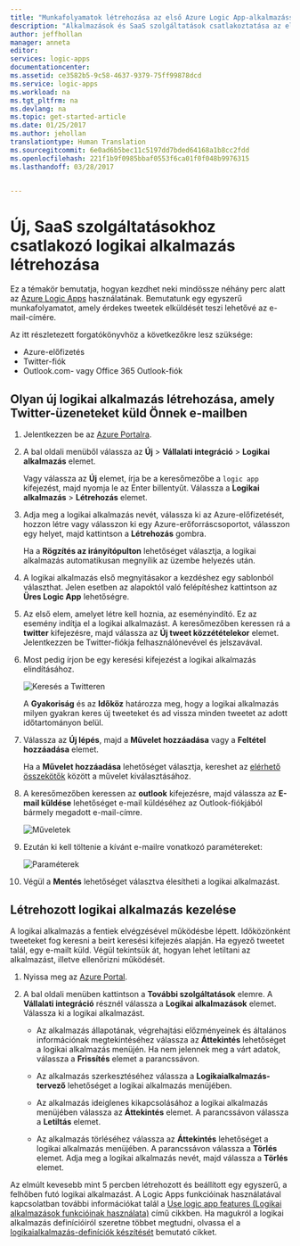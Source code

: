 ```yaml
---
title: "Munkafolyamatok létrehozása az első Azure Logic App-alkalmazással | Microsoft Docs"
description: "Alkalmazások és SaaS szolgáltatások csatlakoztatása az első Logic App-alkalmazással – első lépések"
author: jeffhollan
manager: anneta
editor: 
services: logic-apps
documentationcenter: 
ms.assetid: ce3582b5-9c58-4637-9379-75ff99878dcd
ms.service: logic-apps
ms.workload: na
ms.tgt_pltfrm: na
ms.devlang: na
ms.topic: get-started-article
ms.date: 01/25/2017
ms.author: jehollan
translationtype: Human Translation
ms.sourcegitcommit: 6e0ad6b5bec11c5197dd7bded64168a1b8cc2fdd
ms.openlocfilehash: 221f1b9f0985bbaf0553f6ca01f0f048b9976315
ms.lasthandoff: 03/28/2017


---
```

# <a name="create-a-new-logic-app-connecting-saas-services"></a>Új, SaaS szolgáltatásokhoz csatlakozó logikai alkalmazás létrehozása
Ez a témakör bemutatja, hogyan kezdhet neki mindössze néhány perc alatt az [Azure Logic Apps](logic-apps-what-are-logic-apps.md) használatának. Bemutatunk egy egyszerű munkafolyamatot, amely érdekes tweetek elküldését teszi lehetővé az e-mail-címére.

Az itt részletezett forgatókönyvhöz a következőkre lesz szüksége:

* Azure-előfizetés
* Twitter-fiók
* Outlook.com- vagy Office 365 Outlook-fiók

## <a name="create-a-new-logic-app-to-email-you-tweets"></a>Olyan új logikai alkalmazás létrehozása, amely Twitter-üzeneteket küld Önnek e-mailben

1. Jelentkezzen be az [Azure Portalra](https://portal.azure.com). 

2. A bal oldali menüből válassza az **Új** > **Vállalati integráció** > **Logikai alkalmazás** elemet.

    Vagy válassza az **Új** elemet, írja be a keresőmezőbe a `logic app` kifejezést, majd nyomja le az Enter billentyűt. Válassza a **Logikai alkalmazás** > **Létrehozás** elemet.

3. Adja meg a logikai alkalmazás nevét, válassza ki az Azure-előfizetését, hozzon létre vagy válasszon ki egy Azure-erőforráscsoportot, válasszon egy helyet, majd kattintson a **Létrehozás** gombra.

    Ha a **Rögzítés az irányítópulton** lehetőséget választja, a logikai alkalmazás automatikusan megnyílik az üzembe helyezés után.

4. A logikai alkalmazás első megnyitásakor a kezdéshez egy sablonból választhat.
Jelen esetben az alapoktól való felépítéshez kattintson az **Üres Logic App** lehetőségre. 

5. Az első elem, amelyet létre kell hoznia, az eseményindító. Ez az esemény indítja el a logikai alkalmazást. A keresőmezőben keressen rá a **twitter** kifejezésre, majd válassza az **Új tweet közzétételekor** elemet. Jelentkezzen be Twitter-fiókja felhasználónevével és jelszavával.

6. Most pedig írjon be egy keresési kifejezést a logikai alkalmazás elindításához.

   ![Keresés a Twitteren](media/logic-apps-create-a-logic-app/twittersearch.png)

    A **Gyakoriság** és az **Időköz** határozza meg, hogy a logikai alkalmazás milyen gyakran keres új tweeteket és ad vissza minden tweetet az adott időtartományon belül.

7. Válassza az **Új lépés**, majd a **Művelet hozzáadása** vagy a **Feltétel hozzáadása** elemet.

    Ha a **Művelet hozzáadása** lehetőséget választja, kereshet az [elérhető összekötők](../connectors/apis-list.md) között a művelet kiválasztásához. 

8. A keresőmezőben keressen az **outlook** kifejezésre, majd válassza az **E-mail küldése** lehetőséget e-mail küldéséhez az Outlook-fiókjából bármely megadott e-mail-címre.

   ![Műveletek](media/logic-apps-create-a-logic-app/actions.png)

9. Ezután ki kell töltenie a kívánt e-mailre vonatkozó paramétereket:

   ![Paraméterek](media/logic-apps-create-a-logic-app/parameters.png)

10. Végül a **Mentés** lehetőséget választva élesítheti a logikai alkalmazást.

## <a name="manage-your-logic-app-after-creation"></a>Létrehozott logikai alkalmazás kezelése

A logikai alkalmazás a fentiek elvégzésével működésbe lépett. Időközönként tweeteket fog keresni a beírt keresési kifejezés alapján. Ha egyező tweetet talál, egy e-mailt küld. Végül tekintsük át, hogyan lehet letiltani az alkalmazást, illetve ellenőrizni működését.

1. Nyissa meg az [Azure Portal](https://portal.azure.com).

2. A bal oldali menüben kattintson a **További szolgáltatások** elemre. A **Vállalati integráció** résznél válassza a **Logikai alkalmazások** elemet. Válassza ki a logikai alkalmazást.

    *    Az alkalmazás állapotának, végrehajtási előzményeinek és általános információnak megtekintéséhez válassza az **Áttekintés** lehetőséget a logikai alkalmazás menüjén. Ha nem jelennek meg a várt adatok, válassza a **Frissítés** elemet a parancssávon.

    *    Az alkalmazás szerkesztéséhez válassza a **Logikaialkalmazás-tervező** lehetőséget a logikai alkalmazás menüjében.

    *    Az alkalmazás ideiglenes kikapcsolásához a logikai alkalmazás menüjében válassza az **Áttekintés** elemet. A parancssávon válassza a **Letiltás** elemet.

    *    Az alkalmazás törléséhez válassza az **Áttekintés** lehetőséget a logikai alkalmazás menüjében. 
    A parancssávon válassza a **Törlés** elemet. Adja meg a logikai alkalmazás nevét, majd válassza a **Törlés** elemet.

Az elmúlt kevesebb mint 5 percben létrehozott és beállított egy egyszerű, a felhőben futó logikai alkalmazást. A Logic Apps funkcióinak használatával kapcsolatban további információkat talál a [Use logic app features (Logikai alkalmazások funkcióinak használata)] című cikkben. Ha magukról a logikai alkalmazás definícióiról szeretne többet megtudni, olvassa el a [logikaialkalmazás-definíciók készítését](../logic-apps/logic-apps-author-definitions.md) bemutató cikket.

<!-- Shared links -->
[Azure portal]: https://portal.azure.com
[Use logic app features (Logikai alkalmazások funkcióinak használata)]: logic-apps-create-a-logic-app.md
